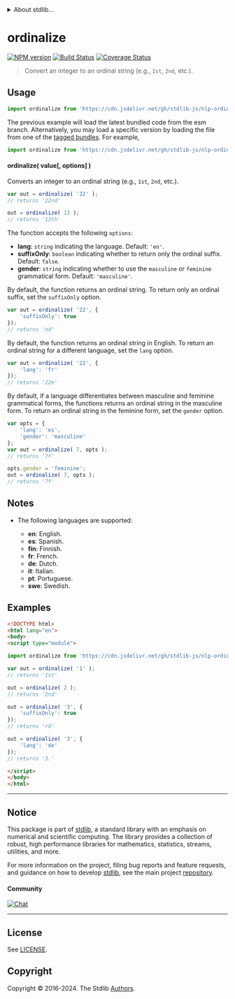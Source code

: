 <!--

@license Apache-2.0

Copyright (c) 2022 The Stdlib Authors.

Licensed under the Apache License, Version 2.0 (the "License");
you may not use this file except in compliance with the License.
You may obtain a copy of the License at

   http://www.apache.org/licenses/LICENSE-2.0

Unless required by applicable law or agreed to in writing, software
distributed under the License is distributed on an "AS IS" BASIS,
WITHOUT WARRANTIES OR CONDITIONS OF ANY KIND, either express or implied.
See the License for the specific language governing permissions and
limitations under the License.

-->


<details>
  <summary>
    About stdlib...
  </summary>
  <p>We believe in a future in which the web is a preferred environment for numerical computation. To help realize this future, we've built stdlib. stdlib is a standard library, with an emphasis on numerical and scientific computation, written in JavaScript (and C) for execution in browsers and in Node.js.</p>
  <p>The library is fully decomposable, being architected in such a way that you can swap out and mix and match APIs and functionality to cater to your exact preferences and use cases.</p>
  <p>When you use stdlib, you can be absolutely certain that you are using the most thorough, rigorous, well-written, studied, documented, tested, measured, and high-quality code out there.</p>
  <p>To join us in bringing numerical computing to the web, get started by checking us out on <a href="https://github.com/stdlib-js/stdlib">GitHub</a>, and please consider <a href="https://opencollective.com/stdlib">financially supporting stdlib</a>. We greatly appreciate your continued support!</p>
</details>

# ordinalize

[![NPM version][npm-image]][npm-url] [![Build Status][test-image]][test-url] [![Coverage Status][coverage-image]][coverage-url] <!-- [![dependencies][dependencies-image]][dependencies-url] -->

> Convert an integer to an ordinal string (e.g., `1st`, `2nd`, etc.).

<section class="intro">

</section>

<!-- /.intro -->



<section class="usage">

## Usage

```javascript
import ordinalize from 'https://cdn.jsdelivr.net/gh/stdlib-js/nlp-ordinalize@esm/index.mjs';
```
The previous example will load the latest bundled code from the esm branch. Alternatively, you may load a specific version by loading the file from one of the [tagged bundles](https://github.com/stdlib-js/nlp-ordinalize/tags). For example,

```javascript
import ordinalize from 'https://cdn.jsdelivr.net/gh/stdlib-js/nlp-ordinalize@v0.2.2-esm/index.mjs';
```

#### ordinalize( value\[, options] )

Converts an integer to an ordinal string (e.g., `1st`, `2nd`, etc.).

```javascript
var out = ordinalize( '22' );
// returns '22nd'

out = ordinalize( 13 );
// returns '13th'
```

The function accepts the following `options`:

-   **lang**: `string` indicating the language. Default: `'en'`.
-   **suffixOnly**: `boolean` indicating whether to return only the ordinal suffix. Default: `false`.
-   **gender**: `string` indicating whether to use the `masculine` or `feminine` grammatical form. Default: `'masculine'`.

By default, the function returns an ordinal string. To return only an ordinal suffix, set the `suffixOnly` option.

```javascript
var out = ordinalize( '22', {
    'suffixOnly': true
});
// returns 'nd'
```

By default, the function returns an ordinal string in English. To return an ordinal string for a different language, set the `lang` option.

```javascript
var out = ordinalize( '22', {
    'lang': 'fr'
});
// returns '22e'
```

By default, if a language differentiates between masculine and feminine grammatical forms, the functions returns an ordinal string in the masculine form. To return an ordinal string in the feminine form, set the `gender` option.

```javascript
var opts = {
    'lang': 'es',
    'gender': 'masculine'
};
var out = ordinalize( 7, opts );
// returns '7º'

opts.gender = 'feminine';
out = ordinalize( 7, opts );
// returns '7ª'
```

</section>

<!-- /.usage -->

<!-- Package usage notes. Make sure to keep an empty line after the `section` element and another before the `/section` close. -->

<section class="notes">

## Notes

-   The following languages are supported:

    -   **en**: English.
    -   **es**: Spanish.
    -   **fin**: Finnish.
    -   **fr**: French.
    -   **de**: Dutch.
    -   **it**: Italian.
    -   **pt**: Portuguese.
    -   **swe**: Swedish.

</section>

<!-- /.notes -->

<section class="examples">

## Examples

<!-- eslint no-undef: "error" -->

```html
<!DOCTYPE html>
<html lang="en">
<body>
<script type="module">

import ordinalize from 'https://cdn.jsdelivr.net/gh/stdlib-js/nlp-ordinalize@esm/index.mjs';

var out = ordinalize( '1' );
// returns '1st'

out = ordinalize( 2 );
// returns '2nd'

out = ordinalize( '3', {
    'suffixOnly': true
});
// returns 'rd'

out = ordinalize( '3', {
    'lang': 'de'
});
// returns '3.'

</script>
</body>
</html>
```

</section>

<!-- /.examples -->

<!-- Section to include cited references. If references are included, add a horizontal rule *before* the section. Make sure to keep an empty line after the `section` element and another before the `/section` close. -->

<section class="references">

</section>

<!-- /.references -->

<!-- Section for related `stdlib` packages. Do not manually edit this section, as it is automatically populated. -->

<section class="related">

</section>

<!-- /.related -->

<!-- Section for all links. Make sure to keep an empty line after the `section` element and another before the `/section` close. -->


<section class="main-repo" >

* * *

## Notice

This package is part of [stdlib][stdlib], a standard library with an emphasis on numerical and scientific computing. The library provides a collection of robust, high performance libraries for mathematics, statistics, streams, utilities, and more.

For more information on the project, filing bug reports and feature requests, and guidance on how to develop [stdlib][stdlib], see the main project [repository][stdlib].

#### Community

[![Chat][chat-image]][chat-url]

---

## License

See [LICENSE][stdlib-license].


## Copyright

Copyright &copy; 2016-2024. The Stdlib [Authors][stdlib-authors].

</section>

<!-- /.stdlib -->

<!-- Section for all links. Make sure to keep an empty line after the `section` element and another before the `/section` close. -->

<section class="links">

[npm-image]: http://img.shields.io/npm/v/@stdlib/nlp-ordinalize.svg
[npm-url]: https://npmjs.org/package/@stdlib/nlp-ordinalize

[test-image]: https://github.com/stdlib-js/nlp-ordinalize/actions/workflows/test.yml/badge.svg?branch=v0.2.2
[test-url]: https://github.com/stdlib-js/nlp-ordinalize/actions/workflows/test.yml?query=branch:v0.2.2

[coverage-image]: https://img.shields.io/codecov/c/github/stdlib-js/nlp-ordinalize/main.svg
[coverage-url]: https://codecov.io/github/stdlib-js/nlp-ordinalize?branch=main

<!--

[dependencies-image]: https://img.shields.io/david/stdlib-js/nlp-ordinalize.svg
[dependencies-url]: https://david-dm.org/stdlib-js/nlp-ordinalize/main

-->

[chat-image]: https://img.shields.io/gitter/room/stdlib-js/stdlib.svg
[chat-url]: https://app.gitter.im/#/room/#stdlib-js_stdlib:gitter.im

[stdlib]: https://github.com/stdlib-js/stdlib

[stdlib-authors]: https://github.com/stdlib-js/stdlib/graphs/contributors

[umd]: https://github.com/umdjs/umd
[es-module]: https://developer.mozilla.org/en-US/docs/Web/JavaScript/Guide/Modules

[deno-url]: https://github.com/stdlib-js/nlp-ordinalize/tree/deno
[deno-readme]: https://github.com/stdlib-js/nlp-ordinalize/blob/deno/README.md
[umd-url]: https://github.com/stdlib-js/nlp-ordinalize/tree/umd
[umd-readme]: https://github.com/stdlib-js/nlp-ordinalize/blob/umd/README.md
[esm-url]: https://github.com/stdlib-js/nlp-ordinalize/tree/esm
[esm-readme]: https://github.com/stdlib-js/nlp-ordinalize/blob/esm/README.md
[branches-url]: https://github.com/stdlib-js/nlp-ordinalize/blob/main/branches.md

[stdlib-license]: https://raw.githubusercontent.com/stdlib-js/nlp-ordinalize/main/LICENSE

</section>

<!-- /.links -->
